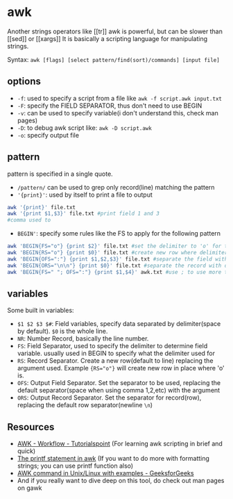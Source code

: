 # awk
Another strings operators like [[tr]]
awk is powerful, but can be slower than [[sed]] or [[xargs]]
It is basically a scripting language for manipulating strings.

Syntax: `awk [flags] [select pattern/find(sort)/commands] [input file]`

## options
- `-f`: used to specify a script from a file like `awk -f script.awk input.txt`
- `-F`: specify the FIELD SEPARATOR, thus don't need to use BEGIN
- `-v`: can be used to specify variable(i don't understand this, check man pages)
- `-D`: to debug awk script like: `awk -D script.awk`
- `-o`: specify output file

## pattern
pattern is specified in a single quote.
- `/pattern/` can be used to grep only record(line) matching the pattern
- `'{print}'`: used by itself to print a file to output
```bash
awk '{print}' file.txt 
awk '{print $1,$3}' file.txt #print field 1 and 3 
#comma used to 
```
- `BEGIN'`: specify some rules like the FS to apply for the following pattern
```bash
awk 'BEGIN{FS="o"} {print $2}' file.txt #set the delimiter to 'o' for the following pattern
awk 'BEGIN{RS="o"} {print $0}' file.txt #create new row where delimiter 'o' is.
awk 'BEGIN{OFS=":"} {print $1,$2,$3}' file.txt #separate the field with ':' instead of space(default)
awk 'BEGIN{ORS="\n\n"} {print $0}' file.txt #separate the record with double newline instead of single newline(default)
awk 'BEGIN{FS=" "; OFS=":"} {print $1,$4}' awk.txt #use ; to use more than one code
```

## variables
Some built in variables:
 - `$1 $2 $3 $#`: Field variables, specify data separated by delimiter(space by default). `$0` is the whole line.
 - `NR`: Number Record, basically the line number.
 - `FS`: Field Separator, used to specify the delimiter to determine field variable. usually used in BEGIN to specify what the delimiter used for
 - `RS`: Record Separator. Create a new row(default to line) replacing the argument used. Example `{RS="o"}` will create new row in place where 'o' is.
 - `OFS`: Output Field Separator. Set the separator to be used, replacing the default separator(space when using comma $1,$2,etc) with the argument
 - `ORS`: Output Record Separator. Set the separator for record(row), replacing the default row separator(newline `\n`)


## Resources
-   [AWK - Workflow - Tutorialspoint](https://www.tutorialspoint.com/awk/awk_workflow.htm) (For learning awk scripting in brief and quick)
-   [The printf statement in awk](http://osr5doc.xinuos.com/en/OSUserG/_The_printf_statement.html) (If you want to do more with formatting strings; you can use printf function also)  
-   [AWK command in Unix/Linux with examples - GeeksforGeeks](https://www.geeksforgeeks.org/awk-command-unixlinux-examples/)
-   And if you really want to dive deep on this tool, do check out man pages on gawk